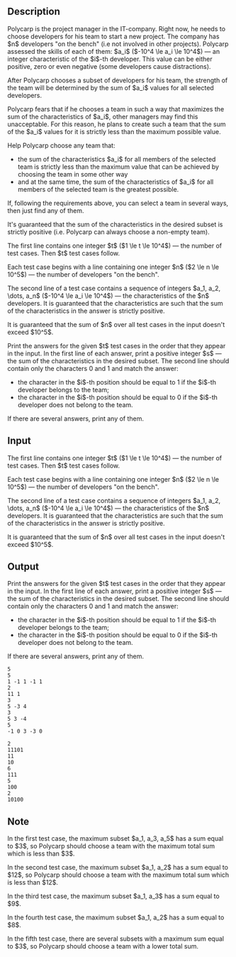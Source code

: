 ## Description

<div><p>Polycarp is the project manager in the IT-company. Right now, he needs to choose developers for his team to start a new project. The company has $n$ developers "on the bench" (i.e not involved in other projects). Polycarp assessed the skills of each of them: $a_i$ ($-10^4 \le a_i \le 10^4$) — an integer characteristic of the $i$-th developer. This value can be either positive, zero or even negative (some developers cause distractions).</p><p>After Polycarp chooses a subset of developers for his team, the strength of the team will be determined by the sum of $a_i$ values for all selected developers.</p><p>Polycarp fears that if he chooses a team in such a way that maximizes the sum of the characteristics of $a_i$, other managers may find this unacceptable. For this reason, he plans to create such a team that the sum of the $a_i$ values for it is <span class="tex-font-style-bf">strictly less</span> than the maximum possible value.</p><p>Help Polycarp choose any team that:</p><ul> <li> the sum of the characteristics $a_i$ for all members of the selected team is strictly less than the maximum value that can be achieved by choosing the team in some other way </li><li> and at the same time, the sum of the characteristics of $a_i$ for all members of the selected team is the greatest possible. </li></ul><p>If, following the requirements above, you can select a team in several ways, then just find any of them. </p><p>It's guaranteed that <span class="tex-font-style-bf">the sum of the characteristics in the desired subset is strictly positive</span> (i.e. Polycarp can always choose a non-empty team).</p></div><div class="input-specification"><p>The first line contains one integer $t$ ($1 \le t \le 10^4$) — the number of test cases. Then $t$ test cases follow.</p><p>Each test case begins with a line containing one integer $n$ ($2 \le n \le 10^5$) — the number of developers "on the bench".</p><p>The second line of a test case contains a sequence of integers $a_1, a_2, \dots, a_n$ ($-10^4 \le a_i \le 10^4$) — the characteristics of the $n$ developers. It is guaranteed that the characteristics are such that <span class="tex-font-style-bf">the sum of the characteristics in the answer is strictly positive</span>.</p><p>It is guaranteed that the sum of $n$ over all test cases in the input doesn't exceed $10^5$.</p></div><div class="output-specification"><p>Print the answers for the given $t$ test cases in the order that they appear in the input. In the first line of each answer, print a positive integer $s$ — the sum of the characteristics in the desired subset. The second line should contain only the characters <span class="tex-font-style-tt">0</span> and <span class="tex-font-style-tt">1</span> and match the answer:</p><ul> <li> the character in the $i$-th position should be equal to <span class="tex-font-style-tt">1</span> if the $i$-th developer belongs to the team; </li><li> the character in the $i$-th position should be equal to <span class="tex-font-style-tt">0</span> if the $i$-th developer does not belong to the team. </li></ul><p>If there are several answers, print any of them.</p></div>

## Input

<p>The first line contains one integer $t$ ($1 \le t \le 10^4$) — the number of test cases. Then $t$ test cases follow.</p><p>Each test case begins with a line containing one integer $n$ ($2 \le n \le 10^5$) — the number of developers "on the bench".</p><p>The second line of a test case contains a sequence of integers $a_1, a_2, \dots, a_n$ ($-10^4 \le a_i \le 10^4$) — the characteristics of the $n$ developers. It is guaranteed that the characteristics are such that <span class="tex-font-style-bf">the sum of the characteristics in the answer is strictly positive</span>.</p><p>It is guaranteed that the sum of $n$ over all test cases in the input doesn't exceed $10^5$.</p>

## Output

<p>Print the answers for the given $t$ test cases in the order that they appear in the input. In the first line of each answer, print a positive integer $s$ — the sum of the characteristics in the desired subset. The second line should contain only the characters <span class="tex-font-style-tt">0</span> and <span class="tex-font-style-tt">1</span> and match the answer:</p><ul> <li> the character in the $i$-th position should be equal to <span class="tex-font-style-tt">1</span> if the $i$-th developer belongs to the team; </li><li> the character in the $i$-th position should be equal to <span class="tex-font-style-tt">0</span> if the $i$-th developer does not belong to the team. </li></ul><p>If there are several answers, print any of them.</p>





```input1
5
5
1 -1 1 -1 1
2
11 1
3
5 -3 4
3
5 3 -4
5
-1 0 3 -3 0
```




```output1
2
11101
11
10
6
111
5
100
2
10100
```



## Note

<p>In the first test case, the maximum subset $a_1, a_3, a_5$ has a sum equal to $3$, so Polycarp should choose a team with the maximum total sum which is less than $3$.</p><p>In the second test case, the maximum subset $a_1, a_2$ has a sum equal to $12$, so Polycarp should choose a team with the maximum total sum which is less than $12$.</p><p>In the third test case, the maximum subset $a_1, a_3$ has a sum equal to $9$.</p><p>In the fourth test case, the maximum subset $a_1, a_2$ has a sum equal to $8$.</p><p>In the fifth test case, there are several subsets with a maximum sum equal to $3$, so Polycarp should choose a team with a lower total sum.</p>

